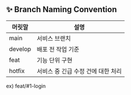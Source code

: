 ## ✨ Branch Naming Convention

| 머릿말  | 설명                              |
| ------- | ----------------------------------|
| main    | 서비스 브랜치                      |
| develop | 배포 전 작업 기준                  |
| feat | 기능 단위 구현                        |
| hotfix  | 서비스 중 긴급 수정 건에 대한 처리  |

ex) feat/#1-login
